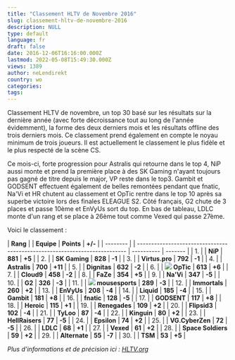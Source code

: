 ```yaml
---
title: "Classement HLTV de Novembre 2016"
slug: classement-hltv-de-novembre-2016
description: NULL
type: default
language: fr
draft: false
date: 2016-12-06T16:16:00.000Z
lastmod: 2022-05-08T15:49:30.000Z
views: 1389
author: neLendirekt
country: wo
categories:
tags:
---
```

Classement HLTV de novembre, un top 30 basé sur les résultats sur la dernière année (avec forte décroissance tout au long de l'année évidemment), la forme des deux derniers mois et les résultats offline des trois derniers mois. Ce classement prend également en compte le noyau minimum de trois joueurs. Il est actuellement le classement le plus fidèle et le plus respecté de la scène CS.

Ce mois-ci, forte progression pour Astralis qui retourne dans le top 4, NiP aussi monte et prend la première place à des SK Gaming n'ayant toujours pas gagné de titre depuis le major, VP reste dans le top3\. Gambit et GODSENT effectuent également de belles remontées pendant que fnatic, Na'Vi et HR chutent au classement et OpTic rentre dans le top 10 après sa superbe victoire lors des finales ELEAGUE S2\. Côté français, G2 chute de 3 places et passe 10ème et EnVyUs sort du top. En bas de tableau, LDLC monte d'un rang et se place à 26ème tout comme Vexed qui passe 27ème.

Voici le classement : 

| **Rang** |  | **Equipe**                                                                 | **Points** | **+/-** |
| -------- |  | -------------------------------------------------------------------------- | ---------- | ------- |
| 1\.      |  | **NiP**                                                                    | **881**    | **+5**  |
| 2\.      |  | **SK Gaming**                                                              | **828**    | **\-1** |
| 3\.      |  | **Virtus.pro**                                                             | **792**    | **\-1** |
| 4\.      |  | **Astralis**                                                               | **700**    | **+11** |
| 5\.      |  | **Dignitas**                                                               | **632**    | **\-2** |
| 6\.      |  | **![](/storage/countries/flag/na_flag_58176583b5a4d.png) OpTic**           | **613**    | **+6**  |
| 7\.      |  | **Cloud9**                                                                 | **458**    | **\-2** |
| 8\.      |  | **FaZe**                                                                   | **354**    | **+5**  |
| 9\.      |  | **Na'Vi**                                                                  | **347**    | **\-5** |
| 10\.     |  | **G2**                                                                     | **326**    | **\-3** |
| 11\.     |  | **![](/storage/countries/flag/europe_flag_580d21b984714.gif) mousesports** | **289**    | **\-3** |
| 12\.     |  | **Immortals**                                                              | **260**    | **+2**  |
| 13\.     |  | **EnVyUs**                                                                 | **208**    | **\-4** |
| 14\.     |  | **Liquid**                                                                 | **185**    | **\-4** |
| 15\.     |  | **Gambit**                                                                 | **181**    | **+8**  |
| 16\.     |  | **fnatic**                                                                 | **128**    | **\-5** |
| 17\.     |  | **GODSENT**                                                                | **117**    | **+8**  |
| 18\.     |  | **Heroic**                                                                 | **115**    | **+1**  |
| 19\.     |  | **Renegades**                                                              | **109**    | **+2**  |
| 20\.     |  | **Flipsid3**                                                               | **102**    | **\-4** |
| 21\.     |  | **TyLoo**                                                                  | **87**     | **\-4** |
| 22\.     |  | **Kinguin**                                                                | **80**     | **+2**  |
| 23\.     |  | **HellRaisers**                                                            | **77**     | **\-5** |
| 24\.     |  | **Epsilon**                                                                | **74**     | **+2**  |
| 25\.     |  | **VG.CyberZen**                                                            | **72**     | **\-5** |
| 26\.     |  | **LDLC**                                                                   | **68**     | **+1**  |
| 27\.     |  | **Vexed**                                                                  | **61**     | **+2**  |
| 28\.     |  | **Space Soldiers**                                                         | **59**     | **+2**  |
| 29\.     |  | **Alternate**                                                              | **55**     | **\-7** |
| 30\.     |  | **TSM**                                                                    | **53**     | **+5**  |

  
_Plus d'informations et de précision ici : [HLTV.org](http://www.hltv.org/news/19406-team-ranking-november-2016)_
